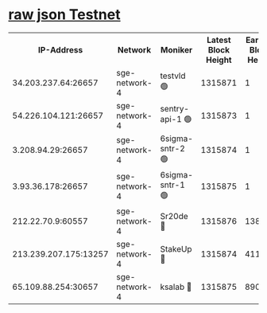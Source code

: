 
[raw json Testnet](https://rpc-check.sget.stavr.tech/sget/rpc-sget-result.json)
=


<table><tr><th>IP-Address</th><th>Network</th><th>Moniker</th><th>Latest Block Height</th><th>Earliest Block Height</th><th>Catching Up</th><th>Tx Index</th><th>Voting Power</th><th>Scan Time</th></tr><tr><td>34.203.237.64:26657</td><td>sge-network-4</td><td>testvld 🟢</td><td>1315871</td><td>1</td><td>False</td><td>on</td><td>0</td><td>2024-01-29T00:04:26.786155319UTC</td></tr><tr><td>54.226.104.121:26657</td><td>sge-network-4</td><td>sentry-api-1 🟢</td><td>1315873</td><td>1</td><td>False</td><td>on</td><td>0</td><td>2024-01-29T00:04:39.684472252UTC</td></tr><tr><td>3.208.94.29:26657</td><td>sge-network-4</td><td>6sigma-sntr-2 🟢</td><td>1315874</td><td>1</td><td>False</td><td>on</td><td>0</td><td>2024-01-29T00:04:49.932204768UTC</td></tr><tr><td>3.93.36.178:26657</td><td>sge-network-4</td><td>6sigma-sntr-1 🟢</td><td>1315875</td><td>1</td><td>False</td><td>on</td><td>0</td><td>2024-01-29T00:04:52.630636223UTC</td></tr><tr><td>212.22.70.9:60557</td><td>sge-network-4</td><td>Sr20de 🔴</td><td>1315876</td><td>138001</td><td>False</td><td>on</td><td>104</td><td>2024-01-29T00:04:57.496211112UTC</td></tr><tr><td>213.239.207.175:13257</td><td>sge-network-4</td><td>StakeUp 🔴</td><td>1315874</td><td>411001</td><td>False</td><td>off</td><td>100</td><td>2024-01-29T00:04:48.868975471UTC</td></tr><tr><td>65.109.88.254:30657</td><td>sge-network-4</td><td>ksalab 🔴</td><td>1315875</td><td>890001</td><td>False</td><td>off</td><td>1148</td><td>2024-01-29T00:04:54.995842303UTC</td></tr></table>
